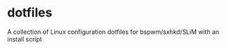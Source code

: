 dotfiles
========

A collection of Linux configuration dotfiles for bspwm/sxhkd/SLiM with an install script
